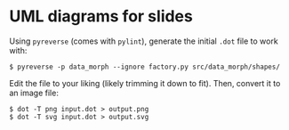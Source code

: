 # UML diagrams for slides

Using `pyreverse` (comes with `pylint`), generate the initial `.dot` file to work with:

```console
$ pyreverse -p data_morph --ignore factory.py src/data_morph/shapes/
```

Edit the file to your liking (likely trimming it down to fit). Then, convert it to an image file:

```console
$ dot -T png input.dot > output.png
$ dot -T svg input.dot > output.svg
```
